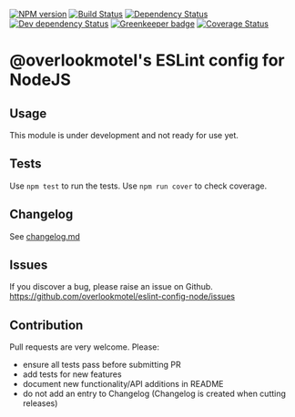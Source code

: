 [![NPM version](https://img.shields.io/npm/v/@overlookmotel/eslint-config-node.svg)](https://www.npmjs.com/package/@overlookmotel/eslint-config-node)
[![Build Status](https://img.shields.io/travis/overlookmotel/eslint-config-node/master.svg)](http://travis-ci.org/overlookmotel/eslint-config-node)
[![Dependency Status](https://img.shields.io/david/overlookmotel/eslint-config-node.svg)](https://david-dm.org/overlookmotel/eslint-config-node)
[![Dev dependency Status](https://img.shields.io/david/dev/overlookmotel/eslint-config-node.svg)](https://david-dm.org/overlookmotel/eslint-config-node)
[![Greenkeeper badge](https://badges.greenkeeper.io/overlookmotel/eslint-config-node.svg)](https://greenkeeper.io/)
[![Coverage Status](https://img.shields.io/coveralls/overlookmotel/eslint-config-node/master.svg)](https://coveralls.io/r/overlookmotel/eslint-config-node)

# @overlookmotel's ESLint config for NodeJS

## Usage

This module is under development and not ready for use yet.

## Tests

Use `npm test` to run the tests. Use `npm run cover` to check coverage.

## Changelog

See [changelog.md](https://github.com/overlookmotel/eslint-config-node/blob/master/changelog.md)

## Issues

If you discover a bug, please raise an issue on Github. https://github.com/overlookmotel/eslint-config-node/issues

## Contribution

Pull requests are very welcome. Please:

* ensure all tests pass before submitting PR
* add tests for new features
* document new functionality/API additions in README
* do not add an entry to Changelog (Changelog is created when cutting releases)
